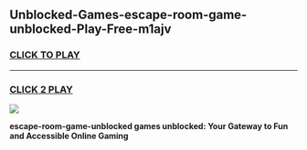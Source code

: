 
## Unblocked-Games-escape-room-game-unblocked-Play-Free-m1ajv
<h3>
<a href="https://premium76.site?title=escape-room-game-unblocked&ref=18A1">CLICK TO PLAY</a></h3>
<hr>

<h3>
<a href="https://premium76.site?title=escape-room-game-unblocked&ref=18A1">CLICK 2 PLAY</a>
  
</h3>

<a href="https://premium76.site?title=escape-room-game-unblocked&ref=18A1"><img src="https://clearcache.store/games.png"></a>


**escape-room-game-unblocked games unblocked: Your Gateway to Fun and Accessible Online Gaming**
